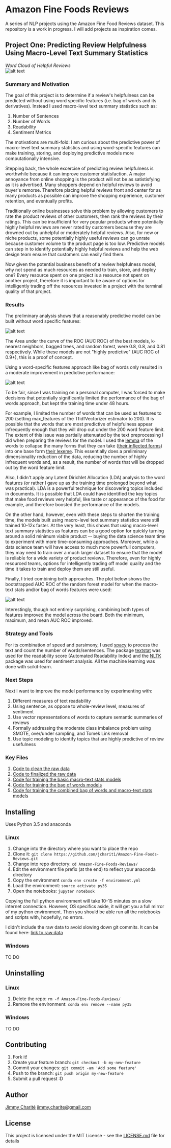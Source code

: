 # Amazon Fine Foods Reviews
A series of NLP projects using the Amazon Fine Food Reviews dataset. This repository is a work in progress. I will add projects as inspiration comes. 

## Project One: Predicting Review Helpfulness Using Macro-Level Text Summary Statistics  

_Word Cloud of Helpful Reviews_  
![alt text](https://github.com/jcharit1/Amazon-Fine-Foods-Reviews/blob/master/plots/helpful_reviews_word_cloud.png "Word Cloud of Helpful Reviews")  

### Summary and Motivation  

The goal of this project is to determine if a review's helpfulness can be predicted without using word specific features (i.e. bag of words and its derivatives). Instead I used macro-level text summary statistics such as:  

1. Number of Sentences
2. Number of Words
3. Readability 
4. Sentiment Metrics

The motivations are multi-fold: I am curious about the predictive power of macro-level text summary statistics and using word-specific features can make training, storing, and deploying predictive models more computationally intensive. 

Stepping back, the whole excercise of predicting review helpfulness is worthwhile because it can improve customer statisfaction. A major annoyance from online shopping is the product will not be as satistisfying as it is advertised. Many shoppers depend on helpful reviews to avoid buyer's remorse. Therefore placing helpful reviews front and center for as many products as possible can improve the shopping experience, customer retention, and eventually profits. 

Traditionally online businesses solve this problem by allowing customers to rate the product reviews of other customers, then rank the reviews by their ratings. This can be insufficient for very popular products where potentially highly helpful reviews are never rated by customers because they are drowned out by unhelpful or moderately helpful reviews. Also, for new or niche products, some potentially highly useful reviews can go unrate because customer volume to the product page is too low. Predictive models can step in to identify potentially highly helpful reviews and help the web design team ensure that customers can easily find them.  

Now given the potential business benefit of a review helpfulness model, why not spend as much resources as needed to train, store, and deploy one? Every resource spent on one project is a resource not spent on another project, therefore it is important to be aware of options for intelligently trading off the resources invested in a project with the terminal quality of that project.  

### Results 

The preliminary analysis shows that a reasonably predictive model can be built without word specific features:  

![alt text](https://github.com/jcharit1/Amazon-Fine-Foods-Reviews/blob/master/plots/ROC_Basic.png "AUC ROC on Test Data of Macro-Text Stats Models")  

The Area under the curve of the ROC (AUC ROC) of the best models, k-nearest neighbors, bagged trees, and random forest, were 0.8, 0.8, and 0.81 respectively. While these models are not "highly predictive" (AUC ROC of 0.9+), this is a proof of concept.  

Using a word-specific features approach like bag of words only resulted in a moderate improvement in predictive performance:  


![alt text](https://github.com/jcharit1/Amazon-Fine-Foods-Reviews/blob/master/plots/ROC_Basic_BOW.png "AUC ROC on Test Data of BOW Models") 

To be fair, since I was training on a personal computer, I was forced to make decisions that potentially significantly limited the performance of the bag of words approach, but kept the training time under 48 hours.  

For example, I limited the number of words that can be used as features to 200 (setting max_features of the TfidfVectorizer estimator to 200). It is possible that the words that are most predictive of helpfulness appear infrequently enough that they will drop out under the 200 word feature limit. The extent of this issue was partially attenuated by the text preprocessing I did when preparing the reviews for the model. I used the [lemma](https://en.wikipedia.org/wiki/Lemmatisation) of the words to collapse the many forms that they can take ([their inflected forms](https://en.wikipedia.org/wiki/Inflection)) into one base form [their lexeme](https://en.wikipedia.org/wiki/Lexeme). This essentially does a preliminary dimensionality reduction of the data, reducing the number of highly infrequent words and, as a result, the number of words that will be dropped out by the word feature limit.  

Also, I didn't apply any Latent Dirichlet Allocation (LDA) analysis to the word features (or rather I gave up as the training time prolonged beyond what was practical). LDA is a powerful technique for discovering topics included in documents. It is possible that LDA could have identified the key topics that make food reviews very helpful, like taste or appearance of the food for example, and therefore boosted the performance of the models.  

On the other hand, however, even with these steps to shorten the training time, the models built using macro-level text summary statistics were still trained 10-12x faster. At the very least, this shows that using macro-level text summary statistics as features can be a good option for quickly turning around a solid minimum viable product -- buying the data science team time to experiment with more time-consuming approaches. Moreover, while a data science team will have access to much more powerfull computers, they may need to train over a much larger dataset to ensure that the model is reliable for a wide variety of product reviews. Therefore, even for highly resourced teams, options for intelligently trading off model quality and the time it takes to train and deploy them are still useful.

Finally, I tried combining both approaches. The plot below shows the bootstrapped AUC ROC of the random forest model for when the macro-text stats and/or bag of words features were used:  

![alt text](https://github.com/jcharit1/Amazon-Fine-Foods-Reviews/blob/master/plots/ROC_Histogram_Basic_BOW_MERGED.png "Comparison of AUC ROC on Test Data of BOW + Macro-Text Stats Models") 

Interestingly, though not entirely surprising, combining both types of features improved the model across the board. Both the minimum, maximum, and mean AUC ROC improved.

### Strategy and Tools

For its combination of speed and parsimony, I used [spacy](https://spacy.io/) to process the text and count the number of words/sentences. The package [textstat](https://pypi.python.org/pypi/textstat/0.1.6) was used for the readability score (Automated Readability Index) and the [NLTK](http://www.nltk.org/install.html) package was used for sentiment analysis. All the machine learning was done with scikit-learn.

### Next Steps

Next I want to improve the model performance by experimenting with:

1. Different measures of text readability
2. Using sentence, as oppose to whole-review level, measures of sentiment
3. Use vector representations of words to capture semantic summaries of reviews
4. Formally addressing the moderate class imbalance problem using SMOTE, over/under sampling, and Tomek Link removal
5. Use topic modeling to identify topics that are highly predictive of review usefulness

### Key Files

1. [Code to clean the raw data](https://github.com/jcharit1/Amazon-Fine-Foods-Reviews/blob/master/code/data_cleaning.ipynb)
2. [Code to finalized the raw data](https://github.com/jcharit1/Amazon-Fine-Foods-Reviews/blob/master/code/finalizing_model_data.ipynb)
3. [Code for training the basic macro-text stats models](https://github.com/jcharit1/Amazon-Fine-Foods-Reviews/blob/master/code/model_building_part_1.ipynb)
4. [Code for training the bag of words models](https://github.com/jcharit1/Amazon-Fine-Foods-Reviews/blob/master/code/model_building_part_2.ipynb)
5. [Code for training the combined bag of words and macro-text stats models](https://github.com/jcharit1/Amazon-Fine-Foods-Reviews/blob/master/code/model_building_part_3.ipynb)

## Installing

Uses Python 3.5 and anaconda

### Linux 
1. Change into the directory where you want to place the repo
2. Clone it: `git clone https://github.com/jcharit1/Amazon-Fine-Foods-Reviews.git`
3. Change into repo directory: `cd Amazon-Fine-Foods-Reviews/`
4. Edit the environment file prefix (at the end) to reflect your anaconda directory
4. Copy the environment `conda env create -f environment.yml`
5. Load the environment: `source activate py35`
6. Open the notebooks: `jupyter notebook`

Copying the full python environment will take 10-15 minutes on a slow internet connection. However, OS specifics aside, it will get you a full mirror of my python environment. Then you should be able run all the notebooks and scripts with, hopefully, no errors.

I didn't include the raw data to avoid slowing down git commits. It can be found here: [link to raw data](https://www.kaggle.com/snap/amazon-fine-food-reviews)

### Windows
TO DO

## Uninstalling

### Linux
1. Delete the repo: `rm -f Amazon-Fine-Foods-Reviews/`
2. Remove the environment: `conda env remove --name py35`

### Windows
TO DO

## Contributing

1. Fork it!
2. Create your feature branch: `git checkout -b my-new-feature`
3. Commit your changes: `git commit -am 'Add some feature'`
4. Push to the branch: `git push origin my-new-feature`
5. Submit a pull request :D

## Author

[Jimmy Charité](https://github.com/jcharit1)
jimmy.charite@gmail.com

## License

This project is licensed under the MIT License - see the [LICENSE.md](https://github.com/jcharit1/Amazon-Fine-Foods-Reviews/blob/master/License.md) file for details
